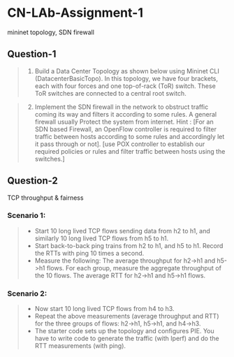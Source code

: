 # CN-LAb-Assignment-1
mininet topology, SDN firewall

## Question-1 
> 1. Build a Data Center Topology as shown below using Mininet CLI (DatacenterBasicTopo). In this topology, we have four brackets, each with four forces and one top-of-rack (ToR) switch. These ToR switches are connected to a central root switch.

> 2. Implement the SDN firewall in the network to obstruct traffic coming its way and filters it according to some rules. A general firewall usually Protect the system from internet. 
Hint :
[For an SDN based Firewall, an OpenFlow controller is required to filter traffic between hosts according to some rules and accordingly let it pass through or not]. [use POX controller to establish our required policies or rules and filter traffic between hosts using the switches.] 

## Question-2 
TCP throughput & fairness 

### Scenario 1: 
> + Start 10 long lived TCP flows sending data from h2 to h1, and similarly 10 long lived TCP flows from h5 to h1. 
> + Start back-to-back ping trains from h2 to h1, and h5 to h1. Record the RTTs with ping 10 times a second.
> + Measure the following: 
> The average throughput for h2->h1 and h5->h1 flows. For each group, measure the aggregate throughput of the 10 flows.
> The average RTT for h2->h1 and h5->h1 flows.
### Scenario 2: 
> + Now start 10 long lived TCP flows from h4 to h3.
> + Repeat the above measurements (average throughput and RTT) for the three groups of flows: h2->h1, h5->h1, and h4->h3. 
> + The starter code sets up the topology and configures PIE. You have to write code to generate the traffic (with Iperf) and do the RTT measurements (with ping). 

